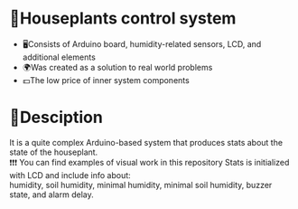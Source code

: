 # :seedling:Houseplants control system
- :desktop_computer:Consists of Arduino board, humidity-related sensors, LCD, and additional elements
- :earth_africa:Was created as a solution to real world problems
- :dollar:The low price of inner system components
# :page_facing_up:Desciption
It is a quite complex Arduino-based system that produces stats about the state of the houseplant.
</br>
:exclamation::exclamation::exclamation: You can find examples of visual work in this repository
Stats is initialized with LCD and include info about: 
</br>
humidity, soil humidity, minimal humidity, minimal soil humidity, buzzer state, and alarm delay.
